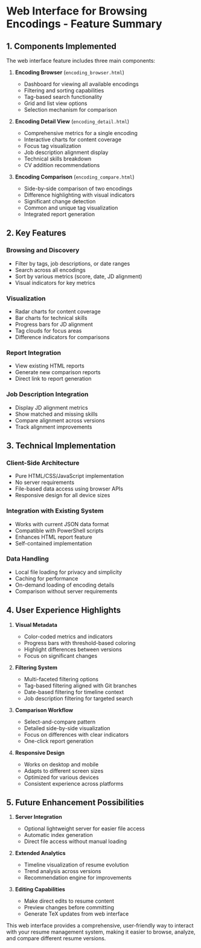 # Web Interface for Browsing Encodings - Feature Summary

## 1. Components Implemented

The web interface feature includes three main components:

1. **Encoding Browser** (`encoding_browser.html`)
   - Dashboard for viewing all available encodings
   - Filtering and sorting capabilities
   - Tag-based search functionality
   - Grid and list view options
   - Selection mechanism for comparison

2. **Encoding Detail View** (`encoding_detail.html`)
   - Comprehensive metrics for a single encoding
   - Interactive charts for content coverage
   - Focus tag visualization
   - Job description alignment display
   - Technical skills breakdown
   - CV addition recommendations

3. **Encoding Comparison** (`encoding_compare.html`)
   - Side-by-side comparison of two encodings
   - Difference highlighting with visual indicators
   - Significant change detection
   - Common and unique tag visualization
   - Integrated report generation

## 2. Key Features

### Browsing and Discovery
- Filter by tags, job descriptions, or date ranges
- Search across all encodings
- Sort by various metrics (score, date, JD alignment)
- Visual indicators for key metrics

### Visualization
- Radar charts for content coverage
- Bar charts for technical skills
- Progress bars for JD alignment
- Tag clouds for focus areas
- Difference indicators for comparisons

### Report Integration
- View existing HTML reports
- Generate new comparison reports
- Direct link to report generation

### Job Description Integration
- Display JD alignment metrics
- Show matched and missing skills
- Compare alignment across versions
- Track alignment improvements

## 3. Technical Implementation

### Client-Side Architecture
- Pure HTML/CSS/JavaScript implementation
- No server requirements
- File-based data access using browser APIs
- Responsive design for all device sizes

### Integration with Existing System
- Works with current JSON data format
- Compatible with PowerShell scripts
- Enhances HTML report feature
- Self-contained implementation

### Data Handling
- Local file loading for privacy and simplicity
- Caching for performance
- On-demand loading of encoding details
- Comparison without server requirements

## 4. User Experience Highlights

1. **Visual Metadata**
   - Color-coded metrics and indicators
   - Progress bars with threshold-based coloring
   - Highlight differences between versions
   - Focus on significant changes

2. **Filtering System**
   - Multi-faceted filtering options
   - Tag-based filtering aligned with Git branches
   - Date-based filtering for timeline context
   - Job description filtering for targeted search

3. **Comparison Workflow**
   - Select-and-compare pattern
   - Detailed side-by-side visualization
   - Focus on differences with clear indicators
   - One-click report generation

4. **Responsive Design**
   - Works on desktop and mobile
   - Adapts to different screen sizes
   - Optimized for various devices
   - Consistent experience across platforms

## 5. Future Enhancement Possibilities

1. **Server Integration**
   - Optional lightweight server for easier file access
   - Automatic index generation
   - Direct file access without manual loading

2. **Extended Analytics**
   - Timeline visualization of resume evolution
   - Trend analysis across versions
   - Recommendation engine for improvements

3. **Editing Capabilities**
   - Make direct edits to resume content
   - Preview changes before committing
   - Generate TeX updates from web interface

This web interface provides a comprehensive, user-friendly way to interact with your resume management system, making it easier to browse, analyze, and compare different resume versions.
